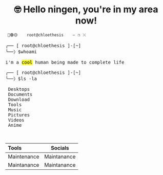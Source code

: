 <center>
 <h1>
  🤓 Hello ningen, you're in my area now!
 </h1>
</center>


<code> 🔴🟢🟡&emsp;&emsp;&emsp;&emsp;root@chloethesis&emsp;&emsp;&emsp;&emsp;—⠀❐⠀⤬ </code>

<pre>
╭── [ root@chloethesis ]-[~]
╰──〉$whoami
 
i'm a <mark>cool</mark> human being made to complete life

╭── [ root@chloethesis ]-[~]
╰──〉$ls -la

 Desktops
 Documents
 Download
 Tools
 Music
 Pictures
 Videos
 Anime
 
 
</pre>

 | Tools | Socials | 
| :---         |     :---:      |       
| Maintenance   | Maintanance    |
| Maintanance     | Maintanance      |
